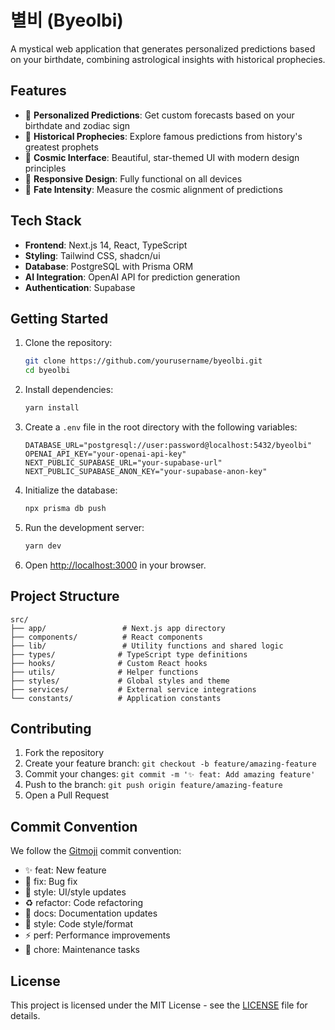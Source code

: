 # 별비 (Byeolbi)

A mystical web application that generates personalized predictions based on your birthdate, combining astrological insights with historical prophecies.

## Features

- 🌟 **Personalized Predictions**: Get custom forecasts based on your birthdate and zodiac sign
- 🔮 **Historical Prophecies**: Explore famous predictions from history's greatest prophets
- 🌌 **Cosmic Interface**: Beautiful, star-themed UI with modern design principles
- 📱 **Responsive Design**: Fully functional on all devices
- 🎯 **Fate Intensity**: Measure the cosmic alignment of predictions

## Tech Stack

- **Frontend**: Next.js 14, React, TypeScript
- **Styling**: Tailwind CSS, shadcn/ui
- **Database**: PostgreSQL with Prisma ORM
- **AI Integration**: OpenAI API for prediction generation
- **Authentication**: Supabase

## Getting Started

1. Clone the repository:
   ```bash
   git clone https://github.com/yourusername/byeolbi.git
   cd byeolbi
   ```

2. Install dependencies:
   ```bash
   yarn install
   ```

3. Create a `.env` file in the root directory with the following variables:
   ```
   DATABASE_URL="postgresql://user:password@localhost:5432/byeolbi"
   OPENAI_API_KEY="your-openai-api-key"
   NEXT_PUBLIC_SUPABASE_URL="your-supabase-url"
   NEXT_PUBLIC_SUPABASE_ANON_KEY="your-supabase-anon-key"
   ```

4. Initialize the database:
   ```bash
   npx prisma db push
   ```

5. Run the development server:
   ```bash
   yarn dev
   ```

6. Open [http://localhost:3000](http://localhost:3000) in your browser.

## Project Structure

```
src/
├── app/                 # Next.js app directory
├── components/          # React components
├── lib/                 # Utility functions and shared logic
├── types/              # TypeScript type definitions
├── hooks/              # Custom React hooks
├── utils/              # Helper functions
├── styles/             # Global styles and theme
├── services/           # External service integrations
└── constants/          # Application constants
```

## Contributing

1. Fork the repository
2. Create your feature branch: `git checkout -b feature/amazing-feature`
3. Commit your changes: `git commit -m '✨ feat: Add amazing feature'`
4. Push to the branch: `git push origin feature/amazing-feature`
5. Open a Pull Request

## Commit Convention

We follow the [Gitmoji](https://gitmoji.dev/) commit convention:

- ✨ feat: New feature
- 🐛 fix: Bug fix
- 💄 style: UI/style updates
- ♻️ refactor: Code refactoring
- 📝 docs: Documentation updates
- 🎨 style: Code style/format
- ⚡️ perf: Performance improvements
- 🔧 chore: Maintenance tasks

## License

This project is licensed under the MIT License - see the [LICENSE](LICENSE) file for details.

